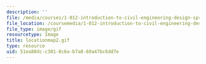 ```yaml
---
description: ''
file: /media/courses/1-012-introduction-to-civil-engineering-design-spring-2002/51ea80dcc3018c6ab7a869a47bc6dd7e_locationmap2.gif
file_location: /coursemedia/1-012-introduction-to-civil-engineering-design-spring-2002/51ea80dcc3018c6ab7a869a47bc6dd7e_locationmap2.gif
file_type: image/gif
resourcetype: Image
title: locationmap2.gif
type: resource
uid: 51ea80dc-c301-8c6a-b7a8-69a47bc6dd7e
---
```

